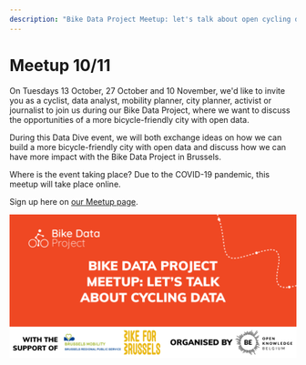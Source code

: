 ```yaml
---
description: "Bike Data Project Meetup: let's talk about open cycling data! \U0001F6B2\U0001F929"
---
```


# Meetup 10/11

On Tuesdays 13 October, 27 October and 10 November, we'd like to invite you as a cyclist, data analyst, mobility planner, city planner, activist or journalist to join us during our Bike Data Project, where we want to discuss the opportunities of a more bicycle-friendly city with open data.

During this Data Dive event, we will both exchange ideas on how we can build a more bicycle-friendly city with open data and discuss how we can have more impact with the Bike Data Project in Brussels.

Where is the event taking place? Due to the COVID-19 pandemic, this meetup will take place online.

Sign up here on [our Meetup page](https://www.meetup.com/Civic-Lab-Brussels/events/shnfzrybcpbnb/).

![](../.gitbook/assets/bike-data-project-meetup%20%281%29%20%281%29.png)

